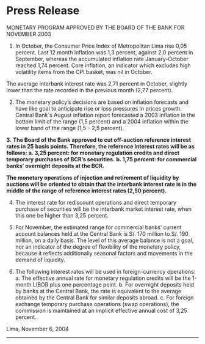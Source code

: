 #                  Press Release

 MONETARY PROGRAM APPROVED BY THE BOARD OF THE BANK FOR NOVEMBER 2003

1. In October, the Consumer Price Index of Metropolitan Lima rise 0,05 percent. Last 12
month inflation was 1,3 percent, against 2,0 percent in September, whereas the
accumulated inflation rate January-October reached 1,74 percent. Core inflation, an
indicator which excludes high volatility items from the CPI basket, was nil in October.

The average interbank interest rate was 2,71 percent in October, slightly lower than the
rate recorded in the previous month (2,77 percent).

2. The monetary policy’s decisions are based on inflation forecasts and have like goal to
anticipate rise or loss pressures in prices growth. Central Bank´s August inflation report
forecasted a 2003 inflation in the bottom limit of the range (1,5 percent) and a 2004
inflation within the lower band of the range (1,5 – 2,5 percent).

**3.** **The Board of the Bank approved to cut off-auction reference interest rates in 25**
**basis points. Therefore, the reference interest rates will be as follows:**
**a. 3,25 percent: for monetary regulation credits and direct temporary**
**purchases of BCR’s securities.**
**b. 1,75 percent: for commercial banks’ overnight deposits at the BCR.**

**The monetary operations of injection and retirement of liquidity by auctions will be**
**oriented to obtain that the interbank interest rate is in the middle of the range of**
**reference interest rates (2,50 percent).**

4. The interest rate for rediscount operations and direct temporary purchase of securities will
be the interbank market interest rate, when this one be higher than 3,25 percent.

5. For November, the estimated range for commercial banks’ current account balances held
at the Central Bank is S/. 170 million to S/. 190 million, on a daily basis. The level of this
average balance is not a goal, nor an indicator of the degree of flexibility of the monetary
policy, because it reflects additionally seasonal factors and movements in the demand of
liquidity.

6. The following interest rates will be used in foreign-currency operations:
a. The effective annual rate for monetary regulation credits will be the 1-month
LIBOR plus one percentage point.
b. For overnight deposits held by banks at the Central Bank, the rate is equivalent
to the average obtained by the Central Bank for similar deposits abroad.
c. For foreign exchange temporary purchase operations (swap operations), the
commission is maintained at an implicit effective annual cost of 3,25 percent.

Lima, November 6, 2004


-----

